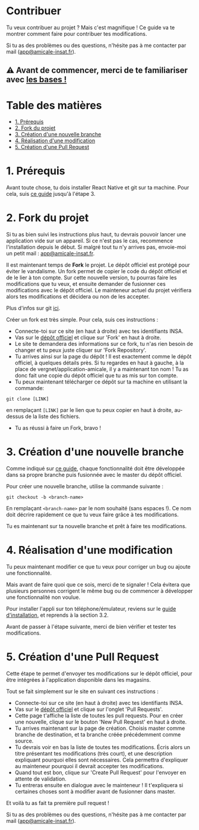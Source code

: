 # Contribuer

Tu veux contribuer au projet ? Mais c'est magnifique ! Ce guide va te montrer comment faire pour contribuer tes modifications.

Si tu as des problèmes ou des questions, n'hésite pas à me contacter par mail ([app@amicale-insat.fr](mailto:app@amicale-insat.fr)).


## ⚠️ Avant de commencer, merci de te familiariser avec [les bases !](LINKS.md)

# Table des matières

* [1. Prérequis](#1-prérequis)
* [2. Fork du projet](#2-fork-du-projet)
* [3. Création d'une nouvelle branche](#3-création-dune-nouvelle-branche)
* [4. Réalisation d'une modification](#4-réalisation-dune-modification)
* [5. Création d'une Pull Request](#5-création-dune-pull-request)

# 1. Prérequis

Avant toute chose, tu dois installer React Native et git sur ta machine. Pour cela, suis [ce guide](INSTALL.md) jusqu'à l'étape 3.

# 2. Fork du projet

Si tu as bien suivi les instructions plus haut, tu devrais pouvoir lancer une application vide sur un appareil. Si ce n'est pas le cas, recommence l'installation depuis le début. Si malgré tout tu n'y arrives pas, envoie-moi un petit mail : [app@amicale-insat.fr](mailto:app@amicale-insat.fr).

Il est maintenant temps de **Fork** le projet. Le dépôt officiel est protégé pour éviter le vandalisme. Un fork permet de copier le code du dépôt officiel et de le lier à ton compte. Sur cette nouvelle version, tu pourras faire les modifications que tu veux, et ensuite demander de fusionner ces modifications avec le dépôt officiel. Le mainteneur actuel du projet vérifiera alors tes modifications et décidera ou non de les accepter.

Plus d'infos sur git [ici](LINKS.md).

Créer un fork est très simple. Pour cela, suis ces instructions :
 
 * Connecte-toi sur ce site (en haut à droite) avec tes identifiants INSA.
 * Vas sur le [dépôt officiel](https://git.etud.insa-toulouse.fr/vergnet/application-amicale) et clique sur 'Fork' en haut à droite.
 * Le site te demandera des informations sur ce fork, tu n'as rien besoin de changer et tu peux juste cliquer sur 'Fork Repository'.
 * Tu arrives ainsi sur la page du dépôt ! Il est exactement comme le dépôt officiel, à quelques détails près. Si tu regardes en haut à gauche, à la place de vergnet/application-amicale, il y a maintenant ton nom ! Tu as donc fait une copie du dépôt officiel que tu as mis sur ton compte.
 * Tu peux maintenant télécharger ce dépôt sur ta machine en utilisant la commande:
 ````shell script
git clone [LINK]
````
en remplaçant `[LINK]` par le lien que tu peux copier en haut à droite, au-dessus de la liste des fichiers.
* Tu as réussi à faire un Fork, bravo !

# 3. Création d'une nouvelle branche

Comme indiqué sur [ce guide](WORKFLOW.md), chaque fonctionnalité doit être développée dans sa propre branche puis fusionnée avec le master du dépôt officiel.

Pour créer une nouvelle branche, utilise la commande suivante :
````shell script
git checkout -b <branch-name>
````
En remplaçant `<branch-name>` par le nom souhaité (sans espaces !). Ce nom doit décrire rapidement ce que tu veux faire grâce à tes modifications.

Tu es maintenant sur ta nouvelle branche et prêt à faire tes modifications.

# 4. Réalisation d'une modification

Tu peux maintenant modifier ce que tu veux pour corriger un bug ou ajoute une fonctionnalité.

Mais avant de faire quoi que ce sois, merci de te signaler ! Cela évitera que plusieurs personnes corrigent le même bug ou de commencer à développer une fonctionnalité non voulue.

Pour installer l'appli sur ton téléphone/émulateur, reviens sur le [guide d'installation](INSTALL.md), et reprends à la section 3.2.

Avant de passer à l'étape suivante, merci de bien vérifier et tester tes modifications.

# 5. Création d'une Pull Request

Cette étape te permet d'envoyer tes modifications sur le dépôt officiel, pour être intégrées à l'application disponible dans les magasins.

Tout se fait simplement sur le site en suivant ces instructions :

* Connecte-toi sur ce site (en haut à droite) avec tes identifiants INSA.
* Vas sur le [dépôt officiel](https://git.etud.insa-toulouse.fr/vergnet/application-amicale) et clique sur l'onglet 'Pull Requests'.
* Cette page t'affiche la liste de toutes les pull requests. Pour en créer une nouvelle, clique sur le bouton 'New Pull  Request' en haut à droite.
* Tu arrives maintenant sur la page de création. Choisis master comme branche de destination, et ta branche créée précédemment comme source.
* Tu devrais voir en bas la liste de toutes tes modifications. Écris alors un titre présentant tes modifications (très court), et une description expliquant pourquoi elles sont nécessaires. Cela permettra d'expliquer au mainteneur pourquoi il devrait accepter tes modifications.
* Quand tout est bon, clique sur 'Create Pull Request' pour l'envoyer en attente de validation.
* Tu entreras ensuite en dialogue avec le mainteneur ! Il t'expliquera si certaines choses sont à modifier avant de fusionner dans master.

Et voilà tu as fait ta première pull request !

Si tu as des problèmes ou des questions, n'hésite pas à me contacter par mail ([app@amicale-insat.fr](mailto:app@amicale-insat.fr)).
